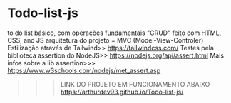 # Todo-list-js
 to do list básico, com operações fundamentais "CRUD" 
 feito com HTML, CSS, and JS
 arquitetura do projeto = MVC (Model-View-Controler)
 Estilização através de Tailwind>>    https://tailwindcss.com/
 Testes pela biblioteca assertion do NodeJS>>   https://nodejs.org/api/assert.html
 Mais infos sobre a lib assertion>>>   https://www.w3schools.com/nodejs/met_assert.asp
 
 >>> LINK DO PROJETO EM FUNCIONAMENTO ABAIXO
 https://arthurdev93.github.io/Todo-list-js/
